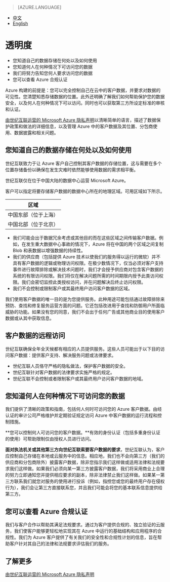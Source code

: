 <properties
	pageTitle="信任中心 - Microsoft Azure"
    description="信任中心 - 透明度"
    services=""
    documentationCenter=""
    authors=""
    manager=""
    editor=""
    tags=""/>

> [AZURE.LANGUAGE]
- [中文](/support/trust-center/transparency/)
- [English](/support/trust-center/transparency-en/)

# 透明度
 
* 您知道自己的数据存储在何处以及如何使用
* 您知道何人在何种情况下可访问您的数据
* 我们将努力告知您何人要求访问您的数据
* 您可以查看 Azure 合规认证
 
 <tags ms.service="trust-center" ms.date="12/2015" wacn.date="12/2015" wacn.lang="cn"/>
 
Azure 构建的前提是：您可以完全控制自己在云中的客户数据，并要求对数据的可见性。您清楚知悉存储数据的位置。此外还明确了解我们如何帮助保护您的数据安全，以及何人在何种情况下可以访问。同时也可以获取第三方所设定标准的审核和认证。

[由世纪互联运营的 Microsoft Azure 隐私声明](/support/legal/privacy-statement/)以清晰简单的语言，描述了数据保护政策和做法的详细信息，以及管理 Azure 中的客户数据及其位置、分包商使用、数据披露和相关问题。

## 您知道自己的数据存储在何处以及如何使用

世纪互联致力于让 Azure 客户自己控制其客户数据的存储位置，这与需要在多个位置存储备份以确保在发生灾难时依然能够使用数据的需求相平衡。

世纪互联仅在位于中国大陆的数据中心运营 Microsoft Azure。

客户可以指定将要存储客户数据的数据中心所在的地理区域。可用区域如下所示。

|区域|
|---|
|中国东部（位于上海）|
|中国北部（位于北京）|

* 我们可能会出于数据冗余考虑或其他目的而在这些区域之间传输客户数据。例如，在发生重大数据中心事故的情况下，Azure 将在中国的两个区域之间复制 Blob 和表数据以增强数据的持续性。
* 我们的供应商（包括提供 Azure 技术以使我们的服务得以运行的微软）并不具有客户数据的逻辑或物理访问权限。在极少数情况下，仅当必须对客户支持事件进行故障排除或解决技术问题时，我们才会授予供应商对包含客户数据的系统的有限访问权限。我们将仅在解决问题所需的时间期限内授予此类访问权限。我们会密切监控此类授权访问，并在问题解决后终止访问权限。
* 我们不会控制或限制客户或其最终用户访问客户数据的区域。

我们使用客户数据的唯一目的是为您提供服务。此种用途可能包括通过故障排除来预防、查找和修复服务运营方面的问题。它还包括改进用于查找和防御用户所面临威胁的功能。如果没有您的同意，我们不会出于任何广告或其他商业目的使用客户数据或从其中获取信息。

## 客户数据的远程访问

世纪互联确保全年全天候都有相应的人员提供服务。这些人员可能出于以下目的访问客户数据：提供客户支持、解决服务问题或法律要求。

* 世纪互联人员恪守严格的隐私做法，保护客户数据的安全。
* 世纪互联针对客户数据的法律要求实施严格的规定。
* 世纪互联不会控制或者限制客户或其最终用户访问客户数据的地域。

## 您知道何人在何种情况下可访问您的数据

我们提供了清晰的政策和指南，包括何人何时可访问您的 Azure 客户数据。由经认证的审计公司严格维护并定期验证规定访问 Azure 中客户数据的运行流程和控制措施。

**您可以控制何人可访问您的客户数据。**有效的身份认证（包括多重身份认证的使用）可帮助限制仅由授权人员进行访问。

**面对执法机关或其他第三方向世纪互联索要客户数据的要求**，世纪互联认为，客户应控制自己存储在本地或云服务中的信息。相应地，我们也不会向第三方（我们的供应商和分包商除外）披露客户数据，除非您指示我们这样做或适用法律和法规要求我们这样做。如果我们必须向某一第三方披露客户数据，我们将采用商业上合理的努力立即通知您并提供相应要求的副本，除非法律禁止我们这样做。如果某一第三方联系我们就您对服务的使用进行投诉（例如，指控您或您的最终用户存在侵权行为），我们会让第三方直接联系您，并且我们可能会将您的基本联系信息提供给第三方。

## 您可以查看 Azure 合规认证

我们与客户合作以帮助其满足法规要求。通过为客户提供合规的、独立验证的云服务，我们使客户能够更轻松地实现其在 Azure 中运行的基础结构和应用程序的合规性。我们为 Azure 客户提供了有关我们的安全性和合规性计划的信息，旨在帮助客户针对其自己的法律和法规要求评估我们的服务。

## 了解更多

[由世纪互联运营的 Microsoft Azure 隐私声明](/support/legal/subscription-agreement)
